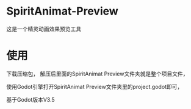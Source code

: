 # SpiritAnimat-Preview
这是一个精灵动画效果预览工具

#  使用

下载压缩包，
解压后里面的SpiritAnimat Preview文件夹就是整个项目文件，

使用Godot引擎打开SpiritAnimat Preview文件夹里的project.godot即可，

基于Godot版本V3.5
